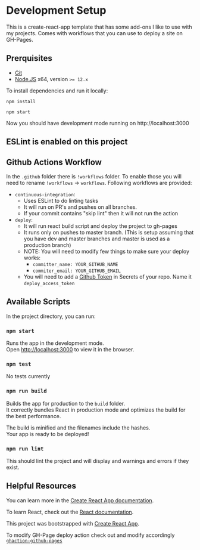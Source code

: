 # Development Setup
This is a create-react-app template that has some add-ons I like to use with my projects. Comes with workflows that you can use to deploy a site on GH-Pages. 

## Prerquisites

* [Git](https://git-scm.com/)
* [Node.JS](https://nodejs.org/en/) x64, version `>= 12.x` 

To install dependencies and run it locally:

``` 
npm install 

npm start
```

Now you should have development mode running on http://localhost:3000


## ESLint is enabled on this project

## Github Actions Workflow
In the `.github` folder there is `!workflows` folder. To enable those you will need to rename `!workflows` -> `workflows`. Following workflows are provided:
* `continuous-integration`: 
  * Uses ESLint to do linting tasks
  * It will run on PR's and pushes on all branches.
  * If your commit contains "skip lint" then it will not run the action
* `deploy`: 
  * It will run react build script and deploy the project to gh-pages
  * It runs only on pushes to master branch. (This is setup assuming that you have dev and master branches and master is used as a production branch)
  * NOTE: You will need to modify few things to make sure your deploy works:
    * `committer_name: YOUR_GITHUB_NAME`
    * `commiter_email: YOUR_GITHUB_EMAIL`
  * You will need to add a [Github Token](https://help.github.com/en/github/authenticating-to-github/creating-a-personal-access-token-for-the-command-line) in Secrets of your repo. Name it `deploy_access_token`

## Available Scripts

In the project directory, you can run:

### `npm start`

Runs the app in the development mode.<br />
Open [http://localhost:3000](http://localhost:3000) to view it in the browser.

### `npm test`
No tests currently

### `npm run build`

Builds the app for production to the `build` folder.<br />
It correctly bundles React in production mode and optimizes the build for the best performance.

The build is minified and the filenames include the hashes.<br />
Your app is ready to be deployed!

### `npm run lint`

This should lint the project and will display and warnings and errors if they exist. 

## Helpful Resources

You can learn more in the [Create React App documentation](https://facebook.github.io/create-react-app/docs/getting-started).

To learn React, check out the [React documentation](https://reactjs.org/).

This project was bootstrapped with [Create React App](https://github.com/facebook/create-react-app).

To modify GH-Page deploy action check out and modify accordingly [`ghaction-github-pages`](https://github.com/crazy-max/ghaction-github-pages)